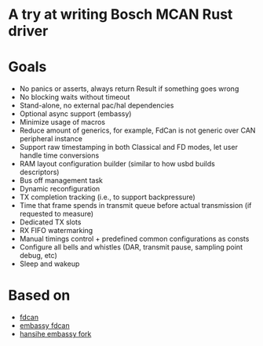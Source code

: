 # A try at writing Bosch MCAN Rust driver

# Goals
* No panics or asserts, always return Result if something goes wrong
* No blocking waits without timeout
* Stand-alone, no external pac/hal dependencies
* Optional async support (embassy)
* Minimize usage of macros
* Reduce amount of generics, for example, FdCan is not generic over CAN peripheral instance
* Support raw timestamping in both Classical and FD modes, let user handle time conversions
* RAM layout configuration builder (similar to how usbd builds descriptors)
* Bus off management task
* Dynamic reconfiguration
* TX completion tracking (i.e., to support backpressure)
* Time that frame spends in transmit queue before actual transmission (if requested to measure)
* Dedicated TX slots
* RX FIFO watermarking
* Manual timings control + predefined common configurations as consts
* Configure all bells and whistles (DAR, transmit pause, sampling point debug, etc)
* Sleep and wakeup

# Based on
* [fdcan](https://github.com/stm32-rs/fdcan)
* [embassy fdcan](https://github.com/embassy-rs/embassy/tree/main/embassy-stm32/src/can/fd)
* [hansihe embassy fork](https://github.com/hansihe/embassy/tree/fdcan-rewrite/embassy-stm32/src/can/fd)